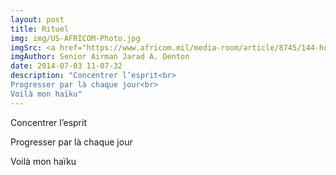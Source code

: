```yaml
---
layout: post
title: Rituel
img: img/US-AFRICOM-Photo.jpg
imgSrc: <a href="https://www.africom.mil/media-room/article/8745/144-hours-in-ethiopia-into-the-land-of-plenty">United States Africa Command</a>
imgAuthor: Senior Airman Jarad A. Denton
date: 2014-07-03 11-07-32
description: "Concentrer l’esprit<br>
Progresser par là chaque jour<br>
Voilà mon haïku"
---
```

Concentrer l’esprit

Progresser par là chaque jour

Voilà mon haïku
